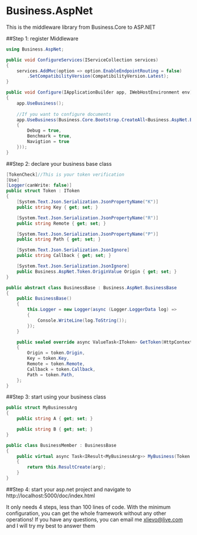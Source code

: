 # Business.AspNet
This is the middleware library from Business.Core to ASP.NET

##Step 1: register Middleware
```C#
using Business.AspNet;

public void ConfigureServices(IServiceCollection services)
{
	services.AddMvc(option => option.EnableEndpointRouting = false)
	    .SetCompatibilityVersion(CompatibilityVersion.Latest);
}

public void Configure(IApplicationBuilder app, IWebHostEnvironment env)
{
    app.UseBusiness();
	
    //If you want to configure documents
    app.UseBusiness(Business.Core.Bootstrap.CreateAll<Business.AspNet.BusinessBase>().UseDoc(new Business.Core.Document.Config
    {
	    Debug = true,
	    Benchmark = true,
	    Navigtion = true
    }));
}
```
##Step 2: declare your business base class
```C#
[TokenCheck]//This is your token verification
[Use]
[Logger(canWrite: false)]
public struct Token : IToken
{
	[System.Text.Json.Serialization.JsonPropertyName("K")]
	public string Key { get; set; }

	[System.Text.Json.Serialization.JsonPropertyName("R")]
	public string Remote { get; set; }

	[System.Text.Json.Serialization.JsonPropertyName("P")]
	public string Path { get; set; }

	[System.Text.Json.Serialization.JsonIgnore]
	public string Callback { get; set; }

	[System.Text.Json.Serialization.JsonIgnore]
	public Business.AspNet.Token.OriginValue Origin { get; set; }
}

public abstract class BusinessBase : Business.AspNet.BusinessBase
{
	public BusinessBase()
	{
		this.Logger = new Logger(async (Logger.LoggerData log) =>
		{
			Console.WriteLine(log.ToString());
		});
	}

	public sealed override async ValueTask<IToken> GetToken(HttpContext context, Business.AspNet.Token token) => new Token
	{
		Origin = token.Origin,
		Key = token.Key,
		Remote = token.Remote,
		Callback = token.Callback,
		Path = token.Path,
	};
}
```
##Step 3: start using your business class
```C#
public struct MyBusinessArg
{
	public string A { get; set; }

	public string B { get; set; }
}

public class BusinessMember : BusinessBase
{
	public virtual async Task<IResult<MyBusinessArg>> MyBusiness(Token token, MyBusinessArg arg)
	{
		return this.ResultCreate(arg);
	}
}
```
##Step 4: start your asp.net project and navigate to http://localhost:5000/doc/index.html

It only needs 4 steps, less than 100 lines of code. With the minimum configuration, you can get the whole framework without any other operations!
If you have any questions, you can email me xlievo@live.com and I will try my best to answer them
